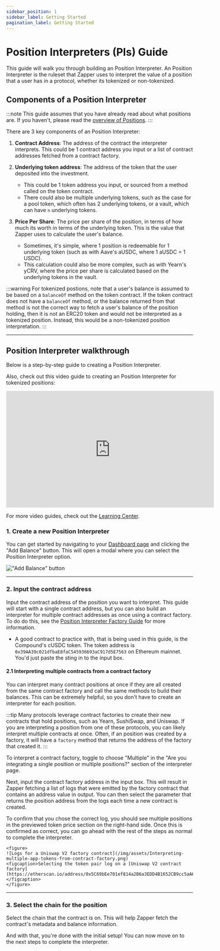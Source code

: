 ```yaml
---
sidebar_position: 1
sidebar_label: Getting Started
pagination_label: Getting Started
---
```

# Position Interpreters (PIs) Guide

This guide will walk you through building an Position Interpreter. An Position Interpreter is the ruleset that Zapper uses to interpret the value of a position that a user has in a protocol, whether its tokenized or non-tokenized.

## Components of a Position Interpreter

:::note
This guide assumes that you have already read about what positions are. If you haven't, please read the [overview of Positions](../overview.md).
:::

There are 3 key components of an Position Interpreter:

1. **Contract Address**: The address of the contract the interpreter interprets. This could be 1 contract address you input or a list of contract addresses fetched from a contract factory.
2. **Underlying token address**: The address of the token that the user deposited into the investment.
    - This could be 1 token address you input, or sourced from a method called on the token contract.
    - There could also be multiple underlying tokens, such as the case for a pool token, which often has 2 underlying tokens, or a vault, which can have `n` underlying tokens.
3. **Price Per Share**: The price per share of the position, in terms of how much its worth in terms of the underlying token. This is the value that Zapper uses to calculate the user's balance.

    - Sometimes, it's simple, where 1 position is redeemable for 1 underlying token (such as with Aave's aUSDC, where 1 aUSDC = 1 USDC).
    - This calculation could also be more complex, such as with Yearn's yCRV, where the price per share is calculated based on the underlying tokens in the vault.

:::warning
For tokenized postions, note that a user's balance is assumed to be based on a `balanceOf` method on the token contract. If the token contract does not have a `balanceOf` method, or the balance returned from that method is not the correct way to fetch a user's balance of the position holding, then it is not an ERC20 token and would not be interpreted as a tokenized position. Instead, this would be a non-tokenized position interpretation.
:::

---

## Position Interpreter walkthrough

Below is a step-by-step guide to creating a Position Interpreter.

Also, check out this video guide to creating an Position Interpreter for tokenized positions:

<iframe
  width="560"
  height="315"
  src="https://www.youtube.com/embed/8c_tn36bYG8?si=oC1R207ezlvOb8Pv"
  title="Position Interpreation - tokenized positions"
  frameborder="0"
  allow="accelerometer; autoplay; clipboard-write; encrypted-media; gyroscope; picture-in-picture; web-share"
  referrerpolicy="strict-origin-when-cross-origin"
  allowfullscreen
></iframe>

For more video guides, check out the [Learning Center](../../../learning-center.md).

### 1. Create a new Position Interpreter

You can get started by navigating to your [Dashboard page](https://www.zapper.xyz/dashboard) and clicking the "Add Balance" button. This will open a modal where you can select the Position Interpreter option.

!["Add Balance" button](/img/assets/Create-new-ATI.png)

---

### 2. Input the contract address

Input the contract address of the position you want to interpret. This guide will start with a single contract address, but you can also build an interpreter for multiple contract addresses as once using a contract factory. To do do this, see the [Position Interpreter Factory Guide](getting-started.md) for more information.

- A good contract to practice with, that is being used in this guide, is the Compound's cUSDC token. The token address is `0x39AA39c021dfbaE8faC545936693aC917d5E7563` on Ethereum mainnet. You'd just paste the sting in to the input box.

#### 2.1 Interpreting multiple contracts from a contract factory

You can interpret many contract positions at once if they are all created from the same contract factory and call the same methods to build their balances. This can be extremely helpful, so you don't have to create an interpreter for each position.

:::tip
Many protocols leverage contract factories to create their new contracts that hold positions, such as Yearn, SushiSwap, and Uniswap. If you are interpreting a position from one of these protocols, you can likely interpret multiple contracts at once. Often, if an position was created by a factory, it will have a `factory` method that returns the address of the factory that created it.
:::

To interpret a contract factory, toggle to choose "Multiple" in the "Are you integrating a single position or multiple positions?" section of the interpreter page.

Next, input the contract factory address in the input box. This will result in Zapper fetching a list of logs that were emitted by the factory contract that contains an address value in output. You can then select the parameter that returns the position address from the logs each time a new contract is created.

To confirm that you chose the correct log, you should see multiple positions in the previewed token price section on the right-hand side. Once this is confirmed as correct, you can go ahead with the rest of the steps as normal to complete the interpreter.

    <figure>
    ![Logs for a Uniswap V2 factory contract](/img/assets/Interpreting-multiple-app-tokens-from-contract-factory.png)
    <figcaption>Selecting the token pair log on a [Uniswap V2 contract factory](https://etherscan.io/address/0x5C69bEe701ef814a2B6a3EDD4B1652CB9cc5aA6f).</figcaption>
    </figure>

---

### 3. Select the chain for the position

Select the chain that the contract is on. This will help Zapper fetch the contract's metadata and balance information.

And with that, you're done with the initial setup! You can now move on to the next steps to complete the interpreter.

